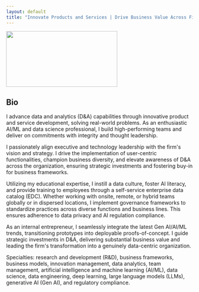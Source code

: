 ```yaml
---
layout: default
title: "Innovate Products and Services | Drive Business Value Across Firm’s Functions and Lines of Business"
---
```


<img src="/assets/images/Wim_Verleyen_headshot.png"  width="300" height="150">

## Bio

I advance data and analytics (D&A) capabilities through innovative product and service development, solving real-world problems. As an enthusiastic AI/ML and data science professional, I build high-performing teams and deliver on commitments with integrity and thought leadership.

I passionately align executive and technology leadership with the firm's vision and strategy. I drive the implementation of user-centric functionalities, champion business diversity, and elevate awareness of D&A across the organization, ensuring strategic investments and fostering buy-in for business frameworks.

Utilizing my educational expertise, I instill a data culture, foster AI literacy, and provide training to employees through a self-service enterprise data catalog (EDC). Whether working with onsite, remote, or hybrid teams globally or in dispersed locations, I implement governance frameworks to standardize practices across diverse functions and business lines. This ensures adherence to data privacy and AI regulation compliance.

As an internal entrepreneur, I seamlessly integrate the latest Gen AI/AI/ML trends, transitioning prototypes into deployable proofs-of-concept. I guide strategic investments in D&A, delivering substantial business value and leading the firm's transformation into a genuinely data-centric organization.

Specialties: research and development (R&D), business frameworks, business models, innovation management, data analytics, team management, artificial intelligence and machine learning (AI/ML), data science, data engineering, deep learning, large language models (LLMs), generative AI (Gen AI), and regulatory compliance.
